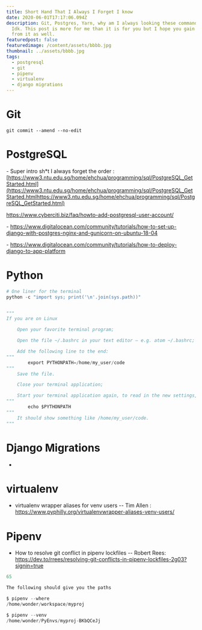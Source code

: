 ```yaml
---
title: Short Hand That I Always I Forget I know
date: 2020-06-01T17:17:06.094Z
description: Git, Postgres, Yarn, why am I always looking these commands up?
  Idk. This post is more for me than it is for you but I hope you gain something
  from it as well.
featuredpost: false
featuredimage: /content/assets/bbbb.jpg
thumbnail: ../assets/bbbb.jpg
tags:
  - postgresql
  - git
  - pipenv
  - virtualenv
  - django migrations
---
```

# Git

```shell
git commit --amend --no-edit
```

# PostgreSQL

\- Super intro sh*t I always forget the order : [https://www3.ntu.edu.sg/home/ehchua/programming/sql/PostgreSQL_GetStarted.html](https://www3.ntu.edu.sg/home/ehchua/programming/sql/PostgreSQL_GetStarted.htmlhttps://www3.ntu.edu.sg/home/ehchua/programming/sql/PostgreSQL_GetStarted.html)

<https://www.cyberciti.biz/faq/howto-add-postgresql-user-account/>

\- <https://www.digitalocean.com/community/tutorials/how-to-set-up-django-with-postgres-nginx-and-gunicorn-on-ubuntu-18-04>

\- <https://www.digitalocean.com/community/tutorials/how-to-deploy-django-to-app-platform>

# Python

```python
# One liner for the terminal
python -c "import sys; print('\n'.join(sys.path))"


"""
If you are on Linux

    Open your favorite terminal program;

    Open the file ~/.bashrc in your text editor – e.g. atom ~/.bashrc;

    Add the following line to the end:
"""
        export PYTHONPATH=/home/my_user/code
"""
    Save the file.

    Close your terminal application;

    Start your terminal application again, to read in the new settings, and type this:
"""
        echo $PYTHONPATH
"""
    It should show something like /home/my_user/code.
"""
```

# Django Migrations

*

# virtualenv

* virtualenv wrapper aliases for venv users -- Tim Allen : <https://www.pyphilly.org/virtualenvwrapper-aliases-venv-users/>

# Pipenv

* How to resolve git conflict in pipenv lockfiles -- Robert Rees:  <https://dev.to/rrees/resolving-git-conflicts-in-pipenv-lockfiles-2g03?signin=true>

```python
65

The following should give you the paths

$ pipenv --where
/home/wonder/workspace/myproj

$ pipenv --venv
/home/wonder/PyEnvs/myproj-BKbQCeJj
```